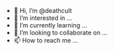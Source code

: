 - 👋 Hi, I’m @deathcult
- 👀 I’m interested in ...
- 🌱 I’m currently learning ...
- 💞️ I’m looking to collaborate on ...
- 📫 How to reach me ...

<!---
deathcult/deathcult is a ✨ special ✨ repository because its `README.md` (this file) appears on your GitHub profile.
You can click the Preview link to take a look at your changes.
--->
